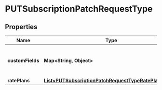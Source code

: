

# PUTSubscriptionPatchRequestType


## Properties

| Name | Type | Description | Notes |
|------------ | ------------- | ------------- | -------------|
|**customFields** | **Map&lt;String, Object&gt;** | Container for custom fields of a Subscription object.  |  [optional] |
|**ratePlans** | [**List&lt;PUTSubscriptionPatchRequestTypeRatePlansInner&gt;**](PUTSubscriptionPatchRequestTypeRatePlansInner.md) |  |  [optional] |



